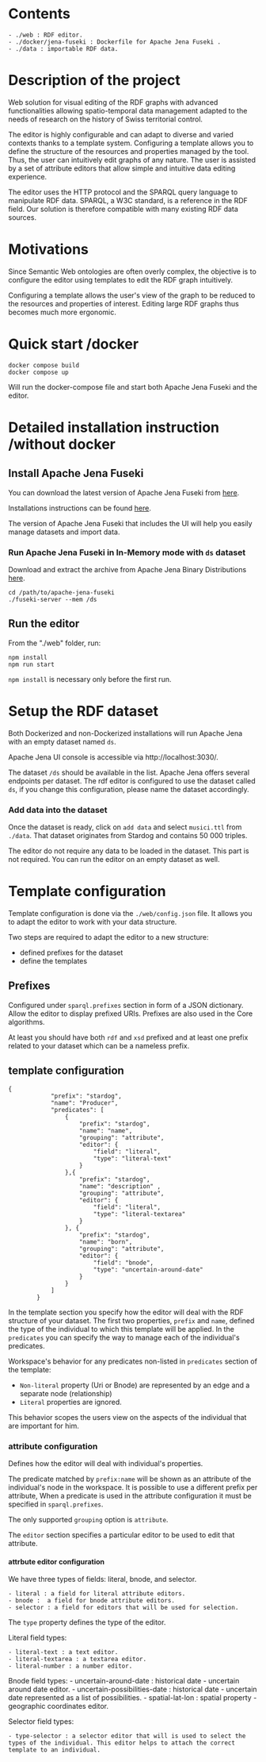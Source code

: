 # Contents

    - ./web : RDF editor. 
    - ./docker/jena-fuseki : Dockerfile for Apache Jena Fuseki . 
    - ./data : importable RDF data.

# Description of the project
Web solution for visual editing of the RDF graphs with advanced functionalities allowing spatio-temporal data management adapted to the needs of research on the history of Swiss territorial control.

The editor is highly configurable and can adapt to diverse and varied contexts thanks to a template system. Configuring a template allows you to define the structure of the resources and properties managed by the tool. Thus, the user can intuitively edit graphs of any nature. The user is assisted by a set of attribute editors that allow simple and intuitive data editing experience.

The editor uses the HTTP protocol and the SPARQL query language to manipulate RDF data. SPARQL, a W3C standard, is a reference in the RDF field. Our solution is therefore compatible with many existing RDF data sources.

# Motivations
Since Semantic Web ontologies are often overly complex, the objective is to configure the editor using templates to edit the RDF graph intuitively.

Configuring a template allows the user's view of the graph to be reduced to the resources and properties of interest. Editing large RDF graphs thus becomes much more ergonomic.

# Quick start /docker
    
    docker compose build
    docker compose up

Will run the docker-compose file and start both Apache Jena Fuseki and the editor.

# Detailed installation instruction /without docker

## Install Apache Jena Fuseki
You can download the latest version of Apache Jena Fuseki from [here](https://jena.apache.org/download/index.cgi).

Installations instructions can be found [here](https://jena.apache.org/documentation/fuseki2/index.html).

The version of Apache Jena Fuseki that includes the UI will help you easily manage datasets and import data.

### Run Apache Jena Fuseki in In-Memory mode with `ds` dataset
Download and extract the archive from Apache Jena Binary Distributions [here](https://jena.apache.org/download/index.cgi).
    
    cd /path/to/apache-jena-fuseki
    ./fuseki-server --mem /ds

## Run the editor

From the "./web" folder, run:

```
npm install 
npm run start
```

`npm install` is necessary only before the first run.

# Setup the RDF dataset

Both Dockerized and non-Dockerized installations will run Apache Jena with an empty dataset named `ds`. 

Apache Jena UI console is accessible via http://localhost:3030/. 

The dataset `/ds` should be available in the list. Apache Jena offers several endpoints per dataset. The rdf editor is configured to use the dataset called `ds`, if you change this configuration, please name the dataset accordingly.

### Add data into the dataset

Once the dataset is ready, click on `add data` and select `musici.ttl` from `./data`. That dataset originates from Stardog and contains 50 000 triples. 

The editor do not require any data to be loaded in the dataset. This part is not required. You can run the editor on an empty dataset as well.

# Template configuration
Template configuration is done via the `./web/config.json` file. It allows you to adapt the editor to work with your data structure.

Two steps are required to adapt the editor to a new structure:
- defined prefixes for the dataset
- define the templates

## Prefixes
Configured under `sparql.prefixes` section in form of a JSON dictionary. Allow the editor to display prefixed URIs. Prefixes are also used in the Core algorithms.

At least you should have both `rdf` and `xsd` prefixed and at least one prefix related to your dataset which can be a nameless prefix. 


## template configuration
```
{
            "prefix": "stardog",
            "name": "Producer",
            "predicates": [
                { 
                    "prefix": "stardog",
                    "name": "name",
                    "grouping": "attribute",
                    "editor": {
                        "field": "literal",
                        "type": "literal-text"
                    }
                },{
                    "prefix": "stardog",
                    "name": "description" ,
                    "grouping": "attribute",
                    "editor": {
                        "field": "literal",
                        "type": "literal-textarea"
                    }
                }, {
                    "prefix": "stardog",
                    "name": "born",
                    "grouping": "attribute",
                    "editor": {
                        "field": "bnode",
                        "type": "uncertain-around-date"
                    }
                }
            ]
        }
```

In the template section you specify how the editor will deal with the RDF structure of your dataset. The first two properties, `prefix` and `name`, defined the type of the individual to which this template will be applied. In the `predicates` you can specify the way to manage each of the individual's predicates.

Workspace's behavior for any predicates non-listed in `predicates` section of the template:
- `Non-literal` property (Uri or Bnode) are represented by an edge and a separate node (relationship)
- `Literal` properties are ignored.

This behavior scopes the users view on the aspects of the individual that are important for him.

### attribute configuration
Defines how the editor will deal with individual's properties.

The predicate matched by `prefix:name` will be shown as an attribute of the individual's node in the workspace. It is possible to use a different prefix per attribute, When a predicate is used in the attribute configuration it must be specified in `sparql.prefixes`.

The only supported `grouping` option is `attribute`. 

The `editor` section specifies a particular editor to be used to edit that attribute.


#### attrbute editor configuration
We have three types of fields: literal, bnode, and selector.

    - literal : a field for literal attribute editors. 
    - bnode :  a field for bnode attribute editors. 
    - selector : a field for editors that will be used for selection.

The `type` property defines the type of the editor. 

Literal field types:

    - literal-text : a text editor. 
    - literal-textarea : a textarea editor. 
    - literal-number : a number editor. 

Bnode field types: 
    - uncertain-around-date : historical date - uncertain around date editor. 
    - uncertain-possibilities-date : historical date - uncertain date represented as a list of possibilities. 
    - spatial-lat-lon : spatial property - geographic coordinates editor.

Selector field types:

    - type-selector : a selector editor that will is used to select the types of the individual. This editor helps to attach the correct template to an individual.
